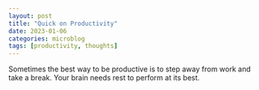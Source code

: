```yaml
---
layout: post
title: "Quick on Productivity"
date: 2023-01-06
categories: microblog
tags: [productivity, thoughts]
---
```


Sometimes the best way to be productive is to step away from work and take a break. Your brain needs rest to perform at its best.
